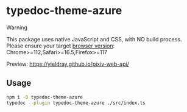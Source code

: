 # typedoc-theme-azure

> [!WARNING]  
> This package uses native JavaScript and CSS, with NO build process.  
> Please ensure your target [browser version](https://caniuse.com/css-nesting): Chrome>=112,Safari>=16.5,Firefox>=117

Preview: <https://yieldray.github.io/pixiv-web-api/>

## Usage

```sh
npm i -D typedoc-theme-azure
typedoc --plugin typedoc-theme-azure ./src/index.ts
```
